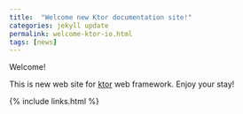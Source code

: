 ```yaml
---
title:  "Welcome new Ktor documentation site!"
categories: jekyll update
permalink: welcome-ktor-io.html
tags: [news]
---
```


Welcome!

This is new web site for [ktor](https://github.com/Kotlin/ktor) web framework. Enjoy your stay!

{% include links.html %}
